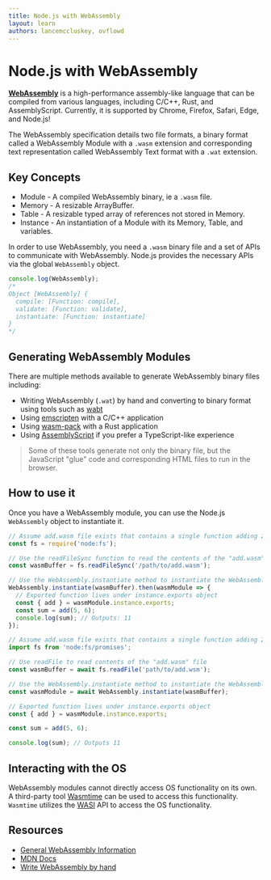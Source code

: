 ```yaml
---
title: Node.js with WebAssembly
layout: learn
authors: lancemccluskey, ovflowd
---
```


# Node.js with WebAssembly

**[WebAssembly](https://webassembly.org)** is a high-performance assembly-like language that can be compiled from various languages, including C/C++, Rust, and AssemblyScript. Currently, it is supported by Chrome, Firefox, Safari, Edge, and Node.js!

The WebAssembly specification details two file formats, a binary format called a WebAssembly Module with a `.wasm` extension and corresponding text representation called WebAssembly Text format with a `.wat` extension.

## Key Concepts

- Module - A compiled WebAssembly binary, ie a `.wasm` file.
- Memory - A resizable ArrayBuffer.
- Table - A resizable typed array of references not stored in Memory.
- Instance - An instantiation of a Module with its Memory, Table, and variables.

In order to use WebAssembly, you need a `.wasm` binary file and a set of APIs to communicate with WebAssembly. Node.js provides the necessary APIs via the global `WebAssembly` object.

```js
console.log(WebAssembly);
/*
Object [WebAssembly] {
  compile: [Function: compile],
  validate: [Function: validate],
  instantiate: [Function: instantiate]
}
*/
```

## Generating WebAssembly Modules

There are multiple methods available to generate WebAssembly binary files including:

- Writing WebAssembly (`.wat`) by hand and converting to binary format using tools such as [wabt](https://github.com/webassembly/wabt)
- Using [emscripten](https://emscripten.org/) with a C/C++ application
- Using [wasm-pack](https://rustwasm.github.io/wasm-pack/book/) with a Rust application
- Using [AssemblyScript](https://www.assemblyscript.org/) if you prefer a TypeScript-like experience

> Some of these tools generate not only the binary file, but the JavaScript "glue" code and corresponding HTML files to run in the browser.

## How to use it

Once you have a WebAssembly module, you can use the Node.js `WebAssembly` object to instantiate it.

```js
// Assume add.wasm file exists that contains a single function adding 2 provided arguments
const fs = require('node:fs');

// Use the readFileSync function to read the contents of the "add.wasm" file
const wasmBuffer = fs.readFileSync('/path/to/add.wasm');

// Use the WebAssembly.instantiate method to instantiate the WebAssembly module
WebAssembly.instantiate(wasmBuffer).then(wasmModule => {
  // Exported function lives under instance.exports object
  const { add } = wasmModule.instance.exports;
  const sum = add(5, 6);
  console.log(sum); // Outputs: 11
});
```

```mjs
// Assume add.wasm file exists that contains a single function adding 2 provided arguments
import fs from 'node:fs/promises';

// Use readFile to read contents of the "add.wasm" file
const wasmBuffer = await fs.readFile('path/to/add.wsm');

// Use the WebAssembly.instantiate method to instantiate the WebAssembly module
const wasmModule = await WebAssembly.instantiate(wasmBuffer);

// Exported function lives under instance.exports object
const { add } = wasmModule.instance.exports;

const sum = add(5, 6);

console.log(sum); // Outputs 11
```

## Interacting with the OS

WebAssembly modules cannot directly access OS functionality on its own. A third-party tool [Wasmtime](https://docs.wasmtime.dev/) can be used to access this functionality. `Wasmtime` utilizes the [WASI](https://wasi.dev/) API to access the OS functionality.

## Resources

- [General WebAssembly Information](https://webassembly.org/)
- [MDN Docs](https://developer.mozilla.org/en-US/docs/WebAssembly)
- [Write WebAssembly by hand](https://webassembly.github.io/spec/core/text/index.html)
